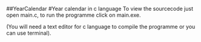 ##YearCalendar
#Year calendar in c language 
To view the sourcecode just open main.c, to run the programme click on main.exe.

(You will need a text editor for c language to compile the programme or you can use terminal).
